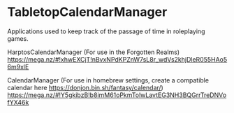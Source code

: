 # TabletopCalendarManager
Applications used to keep track of the passage of time in roleplaying games.

HarptosCalendarManager (For use in the Forgotten Realms)
https://mega.nz/#!xhwEXCjT!nBvxNPdKPZnW7sL8r_wdVs2khjDleR055HAo56m9xlE

CalendarManager (For use in homebrew settings, create a compatible calendar here https://donjon.bin.sh/fantasy/calendar/)
https://mega.nz/#!Y5gkibzB!b8imM61oPkmTolwLavtEG3NH3BQGrrTreDNVofYX46k
